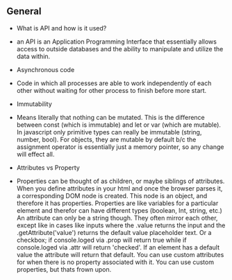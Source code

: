## General
* What is API and how is it used?
 - an API is an Application Programming Interface that essentially allows access to outside databases and the ability to manipulate and utilize the data within.


* Asynchronous code
 - Code in which all processes are able to work independently of each other without waiting for other process to finish before more start.

* Immutability
 - Means literally that nothing can be mutated. This is the difference between const (which is immutable) and let or var (which are mutable). In javascript only primitive types can really be immutable (string, number, bool). For objects, they are mutable by default b/c the assignment operator is essentially just a memory pointer, so any change will effect all.

* Attributes vs Property
- Properties can be thought of as children, or maybe siblings of attributes. When you define attributes in your html and once the browser parses it, a corresponding DOM node is created. This node is an object, and therefore it has properties. Properties are like variables for a particular element and therefor can have different types (boolean, Int, string, etc.) An attribute can only be a string though. They often mirror each other, except like in cases like inputs where the .value returns the input and the .getAttribute('value') returns the default value placeholder text. Or a checkbox; if console.loged via .prop will return true while if console.loged via .attr will return 'checked'. If an element has a default value the attribute will return that default. You can use custom attributes for when there is no property associated with it. You can use custom properties, but thats frown upon. 

